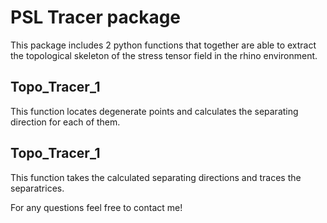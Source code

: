 # PSL Tracer package
This package includes 2 python functions that together are able to extract the topological skeleton of the stress tensor field in the rhino environment. 

## Topo_Tracer_1
This function locates degenerate points and calculates the separating direction for each of them.


## Topo_Tracer_1
This function takes the calculated separating directions and traces the separatrices.







For any questions feel free to contact me!